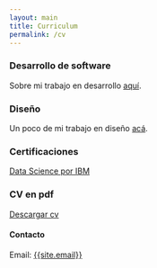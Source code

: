 ```yaml
---
layout: main
title: Curriculum
permalink: /cv
---
```


### Desarrollo de software

Sobre mi trabajo en desarrollo [aquí](/yo).

### Diseño

Un poco de mi trabajo en diseño [acá](/diseno).

### Certificaciones

[Data Science por IBM](https://www.youracclaim.com/users/victoriano-garza/badges)

### CV en pdf

[Descargar cv](https://res.cloudinary.com/dfhxsuwjv/image/upload/v1557857048/tanoshii/CV_2019_v1.6.pdf)

<h4 id="contact">Contacto</h4>

<p>Email: <a href="mailto:{{site.email}}">{{site.email}}</a></p>


